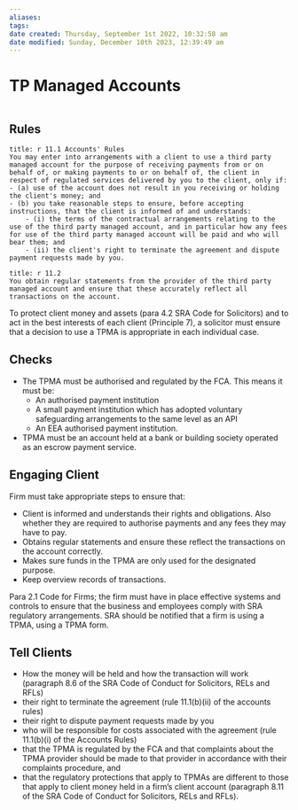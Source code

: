 ```yaml
---
aliases: 
tags: 
date created: Thursday, September 1st 2022, 10:32:58 am
date modified: Sunday, December 10th 2023, 12:39:49 am
---
```


# TP Managed Accounts

```toc
```

## Rules

```ad-statute
title: r 11.1 Accounts' Rules
You may enter into arrangements with a client to use a third party managed account for the purpose of receiving payments from or on behalf of, or making payments to or on behalf of, the client in respect of regulated services delivered by you to the client, only if:
- (a) use of the account does not result in you receiving or holding the client's money; and
- (b) you take reasonable steps to ensure, before accepting instructions, that the client is informed of and understands:
	- (i) the terms of the contractual arrangements relating to the use of the third party managed account, and in particular how any fees for use of the third party managed account will be paid and who will bear them; and
	- (ii) the client's right to terminate the agreement and dispute payment requests made by you.
```

```ad-statute
title: r 11.2
You obtain regular statements from the provider of the third party managed account and ensure that these accurately reflect all transactions on the account.
```

To protect client money and assets (para 4.2 SRA Code for Solicitors) and to act in the best interests of each client (Principle 7), a solicitor must ensure that a decision to use a TPMA is appropriate in each individual case.

## Checks

- The TPMA must be authorised and regulated by the FCA. This means it must be:
	- An authorised payment institution
	- A small payment institution which has adopted voluntary safeguarding arrangements to the same level as an API
	- An EEA authorised payment institution.
- TPMA must be an account held at a bank or building society operated as an escrow payment service.

## Engaging Client

Firm must take appropriate steps to ensure that:

- Client is informed and understands their rights and obligations. Also whether they are required to authorise payments and any fees they may have to pay.
- Obtains regular statements and ensure these reflect the transactions on the account correctly.
- Makes sure funds in the TPMA are only used for the designated purpose.
- Keep overview records of transactions.

Para 2.1 Code for Firms; the firm must have in place effective systems and controls to ensure that the business and employees comply with SRA regulatory arrangements. SRA should be notified that a firm is using a TPMA, using a TPMA form.

## Tell Clients

- How the money will be held and how the transaction will work (paragraph 8.6 of the SRA Code of Conduct for Solicitors, RELs and RFLs)
- their right to terminate the agreement (rule 11.1(b)(ii) of the accounts rules)
- their right to dispute payment requests made by you
- who will be responsible for costs associated with the agreement (rule 11.1(b)(i) of the Accounts Rules)
- that the TPMA is regulated by the FCA and that complaints about the TPMA provider should be made to that provider in accordance with their complaints procedure, and
- that the regulatory protections that apply to TPMAs are different to those that apply to client money held in a firm’s client account (paragraph 8.11 of the SRA Code of Conduct for Solicitors, RELs and RFLs).
